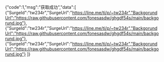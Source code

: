 {"code":1,"msg":"获取成功","data":[
{"SurgeId":"tw234r","SurgeUrl":"https://line.me/ti/p/~tw234r","BackgorundUrl":"https://raw.githubusercontent.com/fonesasdw/ghgdf54s/main/backgorund.jpg"},
{"SurgeId":"tw234r","SurgeUrl":"https://line.me/ti/p/~tw234r","BackgorundUrl":"https://raw.githubusercontent.com/fonesasdw/ghgdf54s/main/backgorund.jpg"},
{"SurgeId":"tw234r","SurgeUrl":"https://line.me/ti/p/~tw234r","BackgorundUrl":"https://raw.githubusercontent.com/fonesasdw/ghgdf54s/main/backgorund.jpg"}
]}
